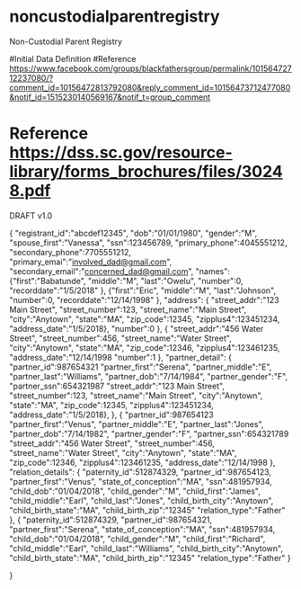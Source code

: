 # noncustodialparentregistry
Non-Custodial Parent Registry

#Initial Data Definition 
#Reference https://www.facebook.com/groups/blackfathersgroup/permalink/10156472712237080/?comment_id=10156472813792080&reply_comment_id=10156473712477080&notif_id=1515230140569167&notif_t=group_comment

# Reference https://dss.sc.gov/resource-library/forms_brochures/files/30248.pdf

DRAFT v1.0

{
	"registrant_id":"abcdef12345",
	"dob":"01/01/1980",
	"gender":"M",
	"spouse_first":"Vanessa",
	"ssn":123456789,
	"primary_phone":4045551212,
	"secondary_phone":7705551212,
	"primary_emai":"involved_dad@gmail.com",
	"secondary_email":"concerned_dad@gmail.com",
	"names":	
				{"first":"Babatunde",
				 "middle":"M",
				 "last":"Owelu",
				 "number":0,
				 "recorddate":"1/5/2018"
				},
				{"first":"Eric",
				 "middle":"M",
				 "last":"Johnson",
				 "number":0,
				 "recorddate":"12/14/1998"
				},
	"address":
				{
				"street_addr":"123 Main Street",
				"street_number":123,
				"street_name":"Main Street",
				"city":"Anytown",
				"state":"MA",
				"zip_code":12345,
				"zipplus4":123451234,
				"address_date":"1/5/2018},
				"number":0
				},
				{
				"street_addr":"456 Water Street",
				"street_number":456,
				"street_name":"Water Street",
				"city":"Anytown",
				"state":"MA",
				"zip_code":12346,
				"zipplus4":123461235,
				"address_date":"12/14/1998
				"number":1
				},
	"partner_detail":
				{
					"partner_id":987654321
					"partner_first":"Serena",
					"partner_middle":"E",
					"partner_last":"Williams",
					"partner_dob":"7/14/1984",
					"partner_gender":"F",
					"partner_ssn":654321987
					"street_addr":"123 Main Street",
					"street_number":123,
					"street_name":"Main Street",
					"city":"Anytown",
					"state":"MA",
					"zip_code":12345,
					"zipplus4":123451234,
					"address_date":"1/5/2018},
				},
				{
					"partner_id":987654123
					"partner_first":"Venus",
					"partner_middle":"E",
					"partner_last":"Jones",
					"partner_dob":"7/14/1982",
					"partner_gender":"F",
					"partner_ssn":654321789
					"street_addr":"456 Water Street",
					"street_number":456,
					"street_name":"Water Street",
					"city":"Anytown",
					"state":"MA",
					"zip_code":12346,
					"zipplus4":123461235,
					"address_date":"12/14/1998
				},
	"relation_details":
				{
					"paternity_id":512874329,
					"partner_id":987654123,
					"partner_first":"Venus",
					"state_of_conception":"MA",
					"ssn":481957934,
					"child_dob":"01/04/2018",
					"child_gender":"M",
					"child_first":"James",
					"child_middle":"Earl",
					"child_last":"Jones",
					"child_birth_city":"Anytown",
					"child_birth_state":"MA",
					"child_birth_zip":"12345"
					"relation_type":"Father"
				},
				{
					"paternity_id":512874329,
					"partner_id":987654321,
					"partner_first":"Serena",
					"state_of_conception":"MA",
					"ssn":481957934,
					"child_dob":"01/04/2018",
					"child_gender":"M",
					"child_first":"Richard",
					"child_middle":"Earl",
					"child_last":"Williams",
					"child_birth_city":"Anytown",
					"child_birth_state":"MA",
					"child_birth_zip":"12345"
					"relation_type":"Father"
				}	
	
}

